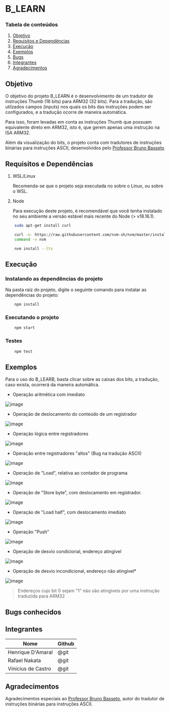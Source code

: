 # B_LEARN

### Tabela de conteúdos

1. [Objetivo](#objetivo)
2. [Requisitos e Dependências](#requisitos-e-dependências)
3. [Execução](#execução)
4. [Exemplos](#exemplos)
5. [Bugs](#bugs-conhecidos)
6. [Integrantes](#integrantes)
7. [Agradecimentos](#agradecimentos)

## Objetivo

O objetivo do projeto B_LEARN é o desenvolvimento de um tradutor de instruções Thumb (16 bits) para ARM32 (32 bits). Para a tradução, são utilzados campos (inputs) nos quais os bits das instruções podem ser configurados, e a tradução ocorre de maneira automática.

Para isso, foram levadas em conta as instruções Thumb que possuam equivalente direto em ARM32, isto é, que gerem apenas uma instrução na ISA ARM32.

Além da visualização do bits, o projeto conta com tradutores de instruções binárias para instruções ASCII, desenvolvidos pelo [Professor Bruno Basseto](https://github.com/bru4bas)

## Requisitos e Dependências

1. WSL/Linux

    Recomenda-se que o projeto seja executada no sobre o Linux, ou sobre o WSL.

2. Node

    Para execução deste projeto, é recomendável que você tenha instalado no seu ambiente a versão estável mais recente do Node (> v18.16.1).

~~~bash
    sudo apt-get install curl
~~~
~~~bash
    curl -o- https://raw.githubusercontent.com/nvm-sh/nvm/master/install.sh | bash
    command -v nvm
~~~
~~~bash
    nvm install --lts
~~~

## Execução

### Instalando as dependências do projeto

Na pasta raiz do projeto, digite o seguinte comando para instalar as dependências do projeto:

~~~bash
    npm install
~~~

### Executando o projeto

~~~bash
    npm start
~~~

### Testes

~~~bash
    npm test
~~~

## Exemplos

Para o uso do B_LEARB, basta clicar sobre as caixas dos bits, a tradução, caso exista, ocorrerá da maneira automática.

- Operação aritmética com imediato

![image](https://github.com/DamaralHenrique/b_learn/assets/64907004/b60593cd-1879-453c-9ae8-e406e4534a35)

- Operação de deslocamento do conteúdo de um registrador

![image](https://github.com/DamaralHenrique/b_learn/assets/64907004/c341a350-e3ec-4830-9907-81398620ef30)

- Operação lógica entre registradores

![image](https://github.com/DamaralHenrique/b_learn/assets/64907004/3f42e5e1-7152-4727-8611-589d39178b29)

- Operação entre registradores "altos" (Bug na tradução ASCII)

![image](https://github.com/DamaralHenrique/b_learn/assets/64907004/44569150-edb9-406f-975c-c79e71bde709)

- Operação de "Load", relativa ao contador de programa

![image](https://github.com/DamaralHenrique/b_learn/assets/64907004/43711561-9a07-4693-b0fb-3ca78fba99a3)

- Operação de "Store byte", com deslocamento em registrador.

![image](https://github.com/DamaralHenrique/b_learn/assets/64907004/62fbc296-80ca-49d8-9c49-0fe4da71f8e7)

- Operação de "Load half", com deslocamento imediato

![image](https://github.com/DamaralHenrique/b_learn/assets/64907004/42328290-1dda-4dc5-9977-ae1728124950)

- Operação "Push"

![image](https://github.com/DamaralHenrique/b_learn/assets/64907004/7de3dc9f-50b0-4d14-9520-c5a352925b40)

- Operação de desvio condicional, endereço atingível

![image](https://github.com/DamaralHenrique/b_learn/assets/64907004/172ba0bd-06a0-4205-b54b-cc76774c4852)

- Operação de desvio incondicional, endereço não atingível*

![image](https://github.com/DamaralHenrique/b_learn/assets/64907004/f94142a2-7150-48d6-b903-09aff97038fd)

> Endereços cujo bit 0 sejam "1" não são atingíveis por uma instrução traduzida para ARM32


## Bugs conhecidos

## Integrantes

| Nome               | Github |
|--------------------|--------|
| Henrique D'Amaral  | @git   |
| Rafael Nakata      | @git   |
| Vinicius de Castro | @git   |

## Agradecimentos

Agradecimentos especiais ao [Professor Bruno Basseto](https://github.com/bru4bas), autor do tradutor de instruções binárias para instruções ASCII.